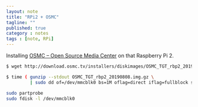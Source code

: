 ```yaml
---
layout: note
title: "RPi2 + OSMC"
tagline: ""
published: true
category : notes
tags : [note, RPi]
---
```


Installing [OSMC &ndash; Open Source Media Center][OSMC] on that Raspberry Pi 2.

```bash
$ wget http://download.osmc.tv/installers/diskimages/OSMC_TGT_rbp2_20190808.img.gz
```

```bash
$ time ( gunzip --stdout OSMC_TGT_rbp2_20190808.img.gz \
         | sudo dd of=/dev/mmcblk0 bs=1M oflag=direct iflag=fullblock status=progress )
```

```bash
sudo partprobe
sudo fdisk -l /dev/mmcblk0
```

[OSMC]: https://osmc.tv/
